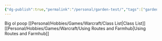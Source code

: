 ```yaml
---
{"dg-publish":true,"permalink":"/personal/garden-test/","tags":["gardenEntry"]}
---
```


Big ol poop
[[Personal/Hobbies/Games/Warcraft/Class List\|Class List]]
[[Personal/Hobbies/Games/Warcraft/Using Routes and Farmhub\|Using Routes and Farmhub]]